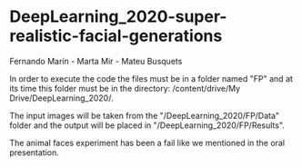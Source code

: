 # DeepLearning_2020-super-realistic-facial-generations
Fernando Marín - Marta Mir - Mateu Busquets

In order to execute the code the files must be in a folder named "FP" and at its time this folder must be in the directory: /content/drive/My Drive/DeepLearning_2020/.

The input images will be taken from the "/DeepLearning_2020/FP/Data" folder and the output will be placed in "/DeepLearning_2020/FP/Results".

The animal faces experiment has been a fail like we mentioned in the oral presentation.

